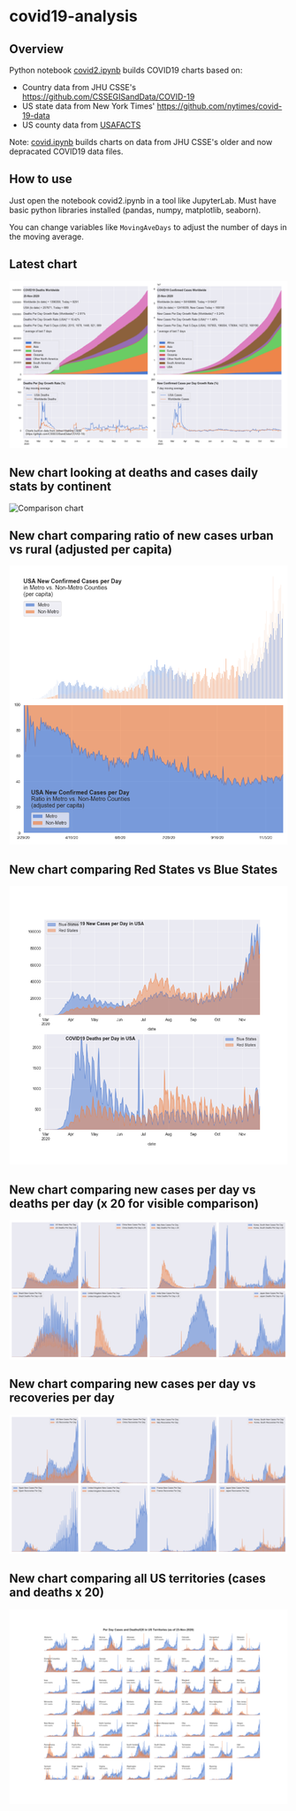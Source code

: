 # covid19-analysis

## Overview
Python notebook [covid2.ipynb](https://github.com/danlaw/covid19-analysis/blob/master/covid2.ipynb) builds COVID19 charts based on:
* Country data from JHU CSSE's https://github.com/CSSEGISandData/COVID-19
* US state data from New York Times' https://github.com/nytimes/covid-19-data
* US county data from [USAFACTS](https://usafacts.org/visualizations/coronavirus-covid-19-spread-map/)

Note: [covid.ipynb](https://github.com/danlaw/covid19-analysis/blob/master/covid.ipynb) builds charts on data from JHU CSSE's older and now depracated COVID19 data files.

## How to use
Just open the notebook covid2.ipynb in a tool like JupyterLab. Must have basic python libraries installed (pandas, numpy, matplotlib, seaborn).

You can change variables like ``MovingAveDays`` to adjust the number of days in the moving average.

## Latest chart
![Latest chart](charts/20201123-covid19-chart.png)

## New chart looking at deaths and cases daily stats by continent
![Comparison chart](charts/20201123-covid20-chart-perday.png)

## New chart comparing ratio of new cases urban vs rural (adjusted per capita)
![Urban rural per capita chart](charts/20201123-US-counties-urban-vs-rural-per-capita.png)

## New chart comparing Red States vs Blue States
![Red vs Blue chart](charts/20201123-compare-daily-red-vs-blue-states.png)

## New chart comparing new cases per day vs deaths per day (x 20 for visible comparison)
![Comparison chart](charts/20201123-comparison-chart.png)

## New chart comparing new cases per day vs recoveries per day
![Recovery chart](charts/20201123-comparison-recovery-chart.png)

## New chart comparing all US territories (cases and deaths x 20)
![Territories chart](charts/20201123-compare-US-territories.png)

